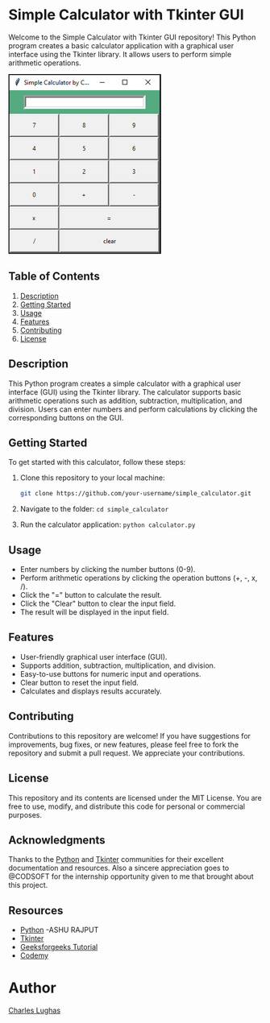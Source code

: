 # Simple Calculator with Tkinter GUI

Welcome to the Simple Calculator with Tkinter GUI repository! This Python program creates a basic calculator application with a graphical user interface using the Tkinter library. It allows users to perform simple arithmetic operations.

![Calculator Screenshot](calculator_screenshot.png)

## Table of Contents

1. [Description](#description)
2. [Getting Started](#getting-started)
3. [Usage](#usage)
4. [Features](#features)
5. [Contributing](#contributing)
6. [License](#license)

## Description

This Python program creates a simple calculator with a graphical user interface (GUI) using the Tkinter library. The calculator supports basic arithmetic operations such as addition, subtraction, multiplication, and division. Users can enter numbers and perform calculations by clicking the corresponding buttons on the GUI.

## Getting Started

To get started with this calculator, follow these steps:

1. Clone this repository to your local machine:

   ```bash
   git clone https://github.com/your-username/simple_calculator.git
   ```
2. Navigate to the folder:
   `cd simple_calculator`
3. Run the calculator application:
   `python calculator.py`

## Usage
* Enter numbers by clicking the number buttons (0-9).
* Perform arithmetic operations by clicking the operation buttons (+, -, x, /).
* Click the "=" button to calculate the result.
* Click the "Clear" button to clear the input field.
* The result will be displayed in the input field.

## Features
* User-friendly graphical user interface (GUI).
* Supports addition, subtraction, multiplication, and division.
* Easy-to-use buttons for numeric input and operations.
* Clear button to reset the input field.
* Calculates and displays results accurately.

## Contributing
Contributions to this repository are welcome! If you have suggestions for improvements, bug fixes, or new features, please feel free to fork the repository and submit a pull request. We appreciate your contributions.

## License
This repository and its contents are licensed under the MIT License. You are free to use, modify, and distribute this code for personal or commercial purposes.

## Acknowledgments
Thanks to the [Python](https://python.org) and [Tkinter](https://docs.python.org/3/library/tkinter.html) communities for their excellent documentation and resources. Also a sincere appreciation goes to @CODSOFT for the internship opportunity given to me that brought about this project.

## Resources
- [Python](https://python.org)    -ASHU RAJPUT 
- [Tkinter](https://docs.python.org/3/library/tkinter.html)
- [Geeksforgeeks Tutorial](https://www.geeksforgeeks.org/python-gui-tkinter/)
- [Codemy](https://youtube.com/codemy)

# Author
[Charles Lughas](https://github.com/lordlughas)
